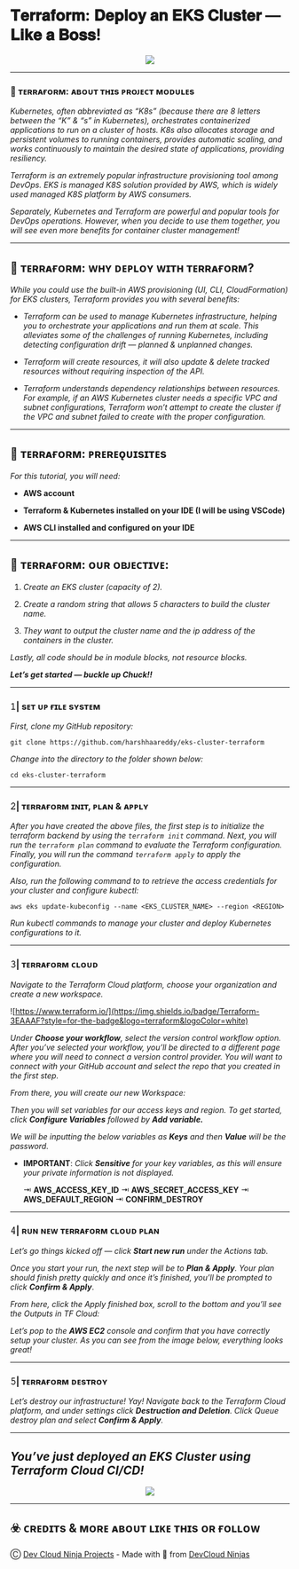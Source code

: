 # 𝐓𝐞𝐫𝐫𝐚𝐟𝐨𝐫𝐦:  𝐃𝐞𝐩𝐥𝐨𝐲 𝐚𝐧 𝐄𝐊𝐒 𝐂𝐥𝐮𝐬𝐭𝐞𝐫 — 𝐋𝐢𝐤𝐞 𝐚 𝐁𝐨𝐬𝐬!

<p align="center">
  <img src="https://imgur.com/7iDEQQH.png" />
</p>

------
###  :loudspeaker: ᴛᴇʀʀᴀғᴏʀᴍ: ᴀʙᴏᴜᴛ ᴛʜɪs ᴘʀᴏᴊᴇᴄᴛ ᴍᴏᴅᴜʟᴇs 

*Kubernetes, often abbreviated as “K8s” (because there are 8 letters between the “K” & “s” in Kubernetes), orchestrates containerized applications to run on a cluster of hosts. K8s also allocates storage and persistent volumes to running containers, provides automatic scaling, and works continuously to maintain the desired state of applications, providing resiliency.*

*Terraform is an extremely popular infrastructure provisioning tool among DevOps. EKS is managed K8S solution provided by AWS, which is widely used managed K8S platform by AWS consumers.*

*Separately, Kubernetes and Terraform are powerful and popular tools for DevOps operations. However, when you decide to use them together, you will see even more benefits for container cluster management!*

-----
## :loudspeaker: ᴛᴇʀʀᴀғᴏʀᴍ: ᴡʜʏ ᴅᴇᴘʟᴏʏ ᴡɪᴛʜ ᴛᴇʀʀᴀғᴏʀᴍ?

*While you could use the built-in AWS provisioning (UI, CLI, CloudFormation) for EKS clusters, Terraform provides you with several benefits:*

* *Terraform can be used to manage Kubernetes infrastructure, helping you to orchestrate your applications and run them at scale. This alleviates some of the challenges of running Kubernetes, including detecting configuration drift — planned & unplanned changes.*

* *Terraform will create resources, it will also update & delete tracked resources without requiring inspection of the API.*

* *Terraform understands dependency relationships between resources. For example, if an AWS Kubernetes cluster needs a specific VPC and subnet configurations, Terraform won’t attempt to create the cluster if the VPC and subnet failed to create with the proper configuration.*

------
## :loudspeaker: ᴛᴇʀʀᴀғᴏʀᴍ: ᴘʀᴇʀᴇǫᴜɪsɪᴛᴇs

*For this tutorial, you will need:*

* **AWS account**

* **Terraform & Kubernetes installed on your IDE (I will be using VSCode)**

* **AWS CLI installed and configured on your IDE**

------
## :loudspeaker: ᴛᴇʀʀᴀғᴏʀᴍ: ᴏᴜʀ ᴏʙᴊᴇᴄᴛɪᴠᴇ:

1. *Create an EKS cluster (capacity of 2).*

2. *Create a random string that allows 5 characters to build the cluster name.*

3. *They want to output the cluster name and the ip address of the containers in the cluster.*

*Lastly, all code should be in module blocks, not resource blocks.*

***Let’s get started — buckle up Chuck!!***

------

### 𝟷| sᴇᴛ ᴜᴘ ғɪʟᴇ sʏsᴛᴇᴍ

*First, clone my GitHub repository:*

```
git clone https://github.com/harshhaareddy/eks-cluster-terraform
```

*Change into the directory to the folder shown below:*
```
cd eks-cluster-terraform
```

------
### 𝟸| ᴛᴇʀʀᴀғᴏʀᴍ ɪɴɪᴛ, ᴘʟᴀɴ & ᴀᴘᴘʟʏ

*After you have created the above files, the first step is to initialize the terraform backend by using the `terraform init` command. Next, you will run the `terraform plan` command to evaluate the Terraform configuration. Finally, you will run the command `terraform apply` to apply the configuration.*

*Also, run the following command to to retrieve the access credentials for your cluster and configure kubectl:*
```
aws eks update-kubeconfig --name <EKS_CLUSTER_NAME> --region <REGION>
```

*Run kubectl commands to manage your cluster and deploy Kubernetes configurations to it.*

------
### 𝟹| ᴛᴇʀʀᴀғᴏʀᴍ ᴄʟᴏᴜᴅ

*Navigate to the Terraform Cloud platform, choose your organization and create a new workspace.*

![https://www.terraform.io/](https://img.shields.io/badge/Terraform-3EAAAF?style=for-the-badge&logo=terraform&logoColor=white)

*Under ***Choose your workflow***, select the version control workflow option. After you’ve selected your workflow, you’ll be directed to a different page where you will need to connect a version control provider. You will want to connect with your GitHub account and select the repo that you created in the first step.*

*From there, you will create our new Workspace:*

*Then you will set variables for our access keys and region. To get started, click ***Configure Variables*** followed by* ***Add variable.***

*We will be inputting the below variables as ***Keys*** and then ***Value*** will be the password.*

* **IMPORTANT**: *Click ***Sensitive*** for your key variables, as this will ensure your private information is not displayed.*

   ⇥  **AWS_ACCESS_KEY_ID**
   ⇥ **AWS_SECRET_ACCESS_KEY**
   ⇥  **AWS_DEFAULT_REGION**
   ⇥ **CONFIRM_DESTROY**

------
   ### 𝟺| ʀᴜɴ ɴᴇᴡ ᴛᴇʀʀᴀғᴏʀᴍ ᴄʟᴏᴜᴅ ᴘʟᴀɴ

   *Let’s go things kicked off — click* ***Start new run*** *under the Actions tab.*

   *Once you start your run, the next step will be to ***Plan & Apply***. Your plan should finish pretty quickly and once it’s finished, you’ll be prompted to click ***Confirm & Apply****.

   *From here, click the Apply finished box, scroll to the bottom and you’ll see the Outputs in TF Cloud:*

   *Let’s pop to the ***AWS EC2*** console and confirm that you have correctly setup your cluster. As you can see from the image below, everything looks great!*

------
   ### 𝟻| ᴛᴇʀʀᴀғᴏʀᴍ ᴅᴇsᴛʀᴏʏ

   *Let’s destroy our infrastructure! Yay! Navigate back to the Terraform Cloud platform, and under settings click ***Destruction and Deletion***. Click Queue destroy plan and select ***Confirm & Apply***.*

------
   ## ***You’ve just deployed an EKS Cluster using Terraform Cloud CI/CD!***

<p align="center">
  <img src="https://imgur.com/7iMQJlY.gif" />
</p>

------
## :biohazard: ᴄʀᴇᴅɪᴛs & ᴍᴏʀᴇ ᴀʙᴏᴜᴛ ʟɪᴋᴇ ᴛʜɪs ᴏʀ ғᴏʟʟᴏᴡ

Ⓒ [Dev Cloud Ninja Projects](https://github.com/DevCloudNinjas-Projects.git) - Made with :yellow_heart: from [DevCloud Ninjas](https://github.com/DevCloudNinjas.git)
